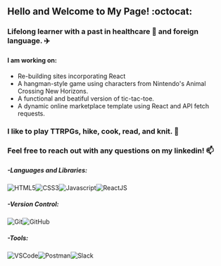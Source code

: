 ## Hello and Welcome to My Page! :octocat:

### Lifelong learner with a past in healthcare :hospital: and foreign language.  :airplane:

#### I am working on:
   - Re-building sites incorporating React
   - A hangman-style game using characters from Nintendo's Animal Crossing New Horizons.
   - A functional and beatiful version of tic-tac-toe.
   - A dynamic online marketplace template using React and API fetch requests.

### I like to play TTRPGs, hike, cook, read, and knit. :evergreen_tree:

### Feel free to reach out with any questions on my linkedin!  :mailbox:

##### -Languages and Libraries:

<img src="https://camo.githubusercontent.com/2fad14d202b24de54ef28fb28fc41b3fe661fc22ca72ab6045ed280d277bb536/68747470733a2f2f696d672e736869656c64732e696f2f62616467652f2d48544d4c352d4533344632363f7374796c653d666c6174266c6f676f3d68746d6c35266c6f676f436f6c6f723d7768697465" alt="HTML5" data-canonical-src="https://img.shields.io/badge/-HTML5-E34F26?style=flat&amp;logo=html5&amp;logoColor=white" style="max-width: 100%;"><img src="https://camo.githubusercontent.com/08e3417e303c538f8e6007ab74f879c47fcce09ab7d874cd6cc9c0fb88219021/68747470733a2f2f696d672e736869656c64732e696f2f62616467652f2d435353332d3135373242363f7374796c653d666c6174266c6f676f3d63737333" alt="CSS3" data-canonical-src="https://img.shields.io/badge/-CSS3-1572B6?style=flat&amp;logo=css3" style="max-width: 100%;"><img src="https://camo.githubusercontent.com/975e2e5658278e06b755ba493fd0586ed6539736abbec5daffac2442b2846aad/68747470733a2f2f696d672e736869656c64732e696f2f62616467652f2d4a6176615363726970742d4544443232323f7374796c653d666c6174266c6f676f3d6a617661736372697074266c6f676f436f6c6f723d7768697465" alt="Javascript" data-canonical-src="https://img.shields.io/badge/-JavaScript-EDD222?style=flat&amp;logo=javascript&amp;logoColor=white" style="max-width: 100%;"><img src="https://camo.githubusercontent.com/40ac0c3383947c54ebf31baf75de6f9570ee6a5932147671bff119aeee7e746a/68747470733a2f2f696d672e736869656c64732e696f2f62616467652f2d52656163744a532d3531434246323f7374796c653d666c6174266c6f676f3d7265616374266c6f676f436f6c6f723d7768697465" alt="ReactJS" data-canonical-src="https://img.shields.io/badge/-ReactJS-51CBF2?style=flat&amp;logo=react&amp;logoColor=white" style="max-width: 100%;">

##### -Version Control:

<img src="https://camo.githubusercontent.com/f7c3ee03e8c0f6b42e081dbc1d4baf4d524919bc7272ad550020871b8cd5ee98/68747470733a2f2f696d672e736869656c64732e696f2f62616467652f2d4769742d4630353033323f7374796c653d666c6174266c6f676f3d676974266c6f676f436f6c6f723d7768697465" alt="Git" data-canonical-src="https://img.shields.io/badge/-Git-F05032?style=flat&amp;logo=git&amp;logoColor=white" style="max-width: 100%;"><img src="https://camo.githubusercontent.com/3c91871f985d8db2a347c06153c64b5ada57e695d12c41e8f7750e05f0f7bd4a/68747470733a2f2f696d672e736869656c64732e696f2f62616467652f2d4769746875622d3138313731373f7374796c653d666c6174266c6f676f3d676974687562266c6f676f436f6c6f723d7768697465" alt="GitHub" data-canonical-src="https://img.shields.io/badge/-Github-181717?style=flat&amp;logo=github&amp;logoColor=white" style="max-width: 100%;">

##### -Tools:
<img src="https://camo.githubusercontent.com/9da148b6bfbeebe48d20bed6b37e46d7c2af6d089f75a33df969870afed83693/68747470733a2f2f696d672e736869656c64732e696f2f62616467652f2d5653436f64652d3030374143433f7374796c653d666c6174266c6f676f3d76697375616c2d73747564696f2d636f6465266c6f676f436f6c6f723d7768697465" alt="VSCode" data-canonical-src="https://img.shields.io/badge/-VSCode-007ACC?style=flat&amp;logo=visual-studio-code&amp;logoColor=white" style="max-width: 100%;"><img src="https://camo.githubusercontent.com/a5067978ddd6241474f6bf2c39751e82e5d2a2532c2d7cb8f464679d83637263/68747470733a2f2f696d672e736869656c64732e696f2f62616467652f2d506f73746d616e2d4646364333373f7374796c653d666c6174266c6f676f3d706f73746d616e266c6f676f436f6c6f723d7768697465" alt="Postman" data-canonical-src="https://img.shields.io/badge/-Postman-FF6C37?style=flat&amp;logo=postman&amp;logoColor=white" style="max-width: 100%;"><img src="https://camo.githubusercontent.com/69329610165ec0d48ad5df4dee2316fa85ea44907a39ea390c1e30f2fe90dfaf/68747470733a2f2f696d672e736869656c64732e696f2f62616467652f2d536c61636b2d3441313534423f7374796c653d666c6174266c6f676f3d736c61636b266c6f676f436f6c6f723d7768697465" alt="Slack" data-canonical-src="https://img.shields.io/badge/-Slack-4A154B?style=flat&amp;logo=slack&amp;logoColor=white" style="max-width: 100%;">
